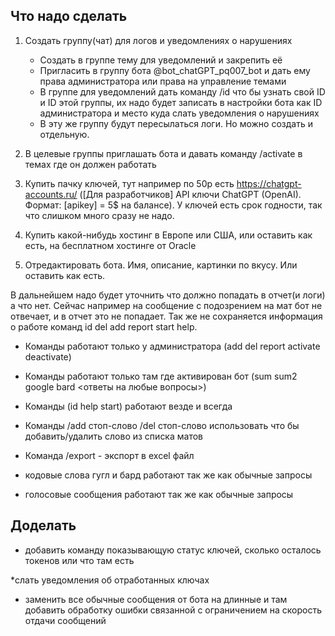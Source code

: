 ## Что надо сделать

1. Создать группу(чат) для логов и уведомлениях о нарушениях
   * Создать в группе тему для уведомлений и закрепить её
   * Пригласить в группу бота @bot_chatGPT_pq007_bot и дать ему права администратора или права на управление темами
   * В группе для уведомлений дать команду /id что бы узнать свой ID и ID этой группы, их надо будет записать в настройки бота как ID администратора и место куда слать уведомления о нарушениях
   * В эту же группу будут пересылаться логи. Но можно создать и отдельную.

2. В целевые группы приглашать бота и давать команду /activate в темах где он должен работать

3. Купить пачку ключей, тут например по 50р есть https://chatgpt-accounts.ru/  ([Для разработчиков] API ключи ChatGPT (OpenAI). Формат: [apikey] = 5$ на балансе). У ключей есть срок годности, так что слишком много сразу не надо.
4. Купить какой-нибудь хостинг в Европе или США, или оставить как есть, на бесплатном хостинге от Oracle
5. Отредактировать бота. Имя, описание, картинки по вкусу. Или оставить как есть.


В дальнейшем надо будет уточнить что должно попадать в отчет(и логи) а что нет. Сейчас например на сообщение с подозрением на мат бот не отвечает, и в отчет это не попадает. Так же не сохраняется информация о работе команд id del add report start help.


* Команды работают только у администратора (add del report activate deactivate)
* Команды работают только там где активирован бот (sum sum2 google bard <ответы на любые вопросы>)
* Команды (id help start) работают везде и всегда

* Команды /add стоп-слово /del стоп-слово использовать что бы добавить/удалить слово из списка матов
* Команда /export - экспорт в excel файл

* кодовые слова гугл и бард работают так же как обычные запросы
* голосовые сообщения работают так же как обычные запросы


## Доделать

* добавить команду показывающую статус ключей, сколько осталось токенов или что там есть

*слать уведомления об отработанных ключах

* заменить все обычные сообщения от бота на длинные и там добавить обработку ошибки связанной с ограничением на скорость отдачи сообщений
